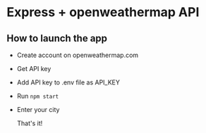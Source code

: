 # Express + openweathermap API
## How to launch the app
- Create account on openweathermap.com
- Get API key
- Add API key to .env file as API_KEY
- Run `npm start`
- Enter your city

  That's it!

